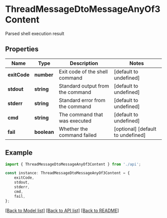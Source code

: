# ThreadMessageDtoMessageAnyOf3Content

Parsed shell execution result

## Properties

Name | Type | Description | Notes
------------ | ------------- | ------------- | -------------
**exitCode** | **number** | Exit code of the shell command | [default to undefined]
**stdout** | **string** | Standard output from the command | [default to undefined]
**stderr** | **string** | Standard error from the command | [default to undefined]
**cmd** | **string** | The command that was executed | [default to undefined]
**fail** | **boolean** | Whether the command failed | [optional] [default to undefined]

## Example

```typescript
import { ThreadMessageDtoMessageAnyOf3Content } from './api';

const instance: ThreadMessageDtoMessageAnyOf3Content = {
    exitCode,
    stdout,
    stderr,
    cmd,
    fail,
};
```

[[Back to Model list]](../README.md#documentation-for-models) [[Back to API list]](../README.md#documentation-for-api-endpoints) [[Back to README]](../README.md)
